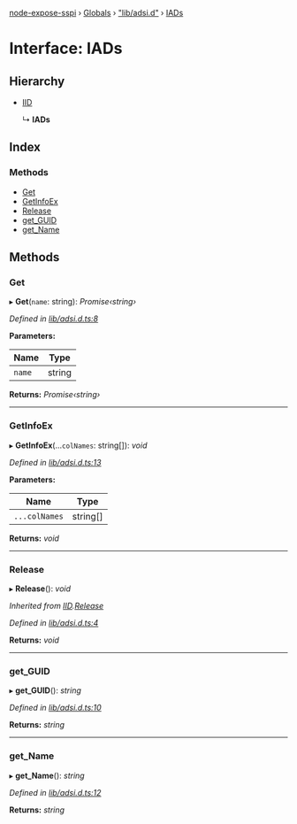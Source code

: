 [node-expose-sspi](../README.md) › [Globals](../globals.md) › ["lib/adsi.d"](../modules/_lib_adsi_d_.md) › [IADs](_lib_adsi_d_.iads.md)

# Interface: IADs

## Hierarchy

* [IID](_lib_adsi_d_.iid.md)

  ↳ **IADs**

## Index

### Methods

* [Get](_lib_adsi_d_.iads.md#get)
* [GetInfoEx](_lib_adsi_d_.iads.md#getinfoex)
* [Release](_lib_adsi_d_.iads.md#release)
* [get_GUID](_lib_adsi_d_.iads.md#get_guid)
* [get_Name](_lib_adsi_d_.iads.md#get_name)

## Methods

###  Get

▸ **Get**(`name`: string): *Promise‹string›*

*Defined in [lib/adsi.d.ts:8](https://github.com/jlguenego/node-expose-sspi/blob/8286242/lib/adsi.d.ts#L8)*

**Parameters:**

Name | Type |
------ | ------ |
`name` | string |

**Returns:** *Promise‹string›*

___

###  GetInfoEx

▸ **GetInfoEx**(...`colNames`: string[]): *void*

*Defined in [lib/adsi.d.ts:13](https://github.com/jlguenego/node-expose-sspi/blob/8286242/lib/adsi.d.ts#L13)*

**Parameters:**

Name | Type |
------ | ------ |
`...colNames` | string[] |

**Returns:** *void*

___

###  Release

▸ **Release**(): *void*

*Inherited from [IID](_lib_adsi_d_.iid.md).[Release](_lib_adsi_d_.iid.md#release)*

*Defined in [lib/adsi.d.ts:4](https://github.com/jlguenego/node-expose-sspi/blob/8286242/lib/adsi.d.ts#L4)*

**Returns:** *void*

___

###  get_GUID

▸ **get_GUID**(): *string*

*Defined in [lib/adsi.d.ts:10](https://github.com/jlguenego/node-expose-sspi/blob/8286242/lib/adsi.d.ts#L10)*

**Returns:** *string*

___

###  get_Name

▸ **get_Name**(): *string*

*Defined in [lib/adsi.d.ts:12](https://github.com/jlguenego/node-expose-sspi/blob/8286242/lib/adsi.d.ts#L12)*

**Returns:** *string*
